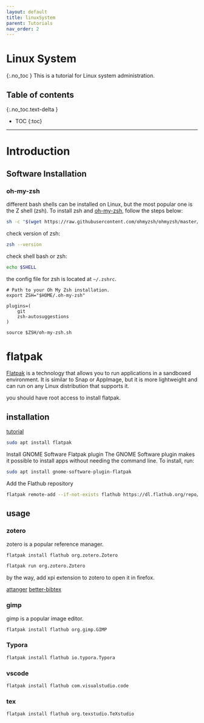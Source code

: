 ```yaml
---
layout: default
title: linuxSystem
parent: Tutorials
nav_order: 2
---
```


# Linux System
{:.no_toc }
This is a tutorial for Linux system administration.

## Table of contents
{:.no_toc.text-delta }

- TOC
{:toc}

---

# Introduction

## Software Installation

### oh-my-zsh

different bash shells can be installed on Linux, but the most popular one is the Z shell (zsh). To install zsh and [oh-my-zsh](https://ohmyz.sh/), follow the steps below:

```bash
sh -c "$(wget https://raw.githubusercontent.com/ohmyzsh/ohmyzsh/master/tools/install.sh -O -)"
```

check version of zsh:
```bash
zsh --version
```

check shell bash or zsh:
```bash
echo $SHELL
```

the config file for zsh is located at `~/.zshrc`.

```shell
# Path to your Oh My Zsh installation.
export ZSH="$HOME/.oh-my-zsh"

plugins=(
    git
    zsh-autosuggestions
)

source $ZSH/oh-my-zsh.sh
```



# flatpak

[Flatpak](https://flathub.org/) is a technology that allows you to run applications in a sandboxed environment. It is similar to Snap or AppImage, but it is more lightweight and can run on any Linux distribution that supports it.

you should have root access to install flatpak.


## installation

[tutorial](https://flatpak.org/setup/Ubuntu)

```bash
sudo apt install flatpak
```

Install GNOME Software Flatpak plugin
The GNOME Software plugin makes it possible to install apps without needing the command line. To install, run:
```bash
sudo apt install gnome-software-plugin-flatpak
```

Add the Flathub repository

```bash
flatpak remote-add --if-not-exists flathub https://dl.flathub.org/repo/flathub.flatpakrepo
```


## usage


### zotero

zotero is a popular reference manager.

```bash
flatpak install flathub org.zotero.Zotero

flatpak run org.zotero.Zotero
```

by the way, add xpi extension to zotero to open it in firefox.

[attanger](https://github.com/MuiseDestiny/zotero-attanger)
[better-bibtex](https://github.com/retorquere/zotero-better-bibtex)

### gimp

gimp is a popular image editor.

```bash
flatpak install flathub org.gimp.GIMP
```

### Typora

```bash
flatpak install flathub io.typora.Typora
```

### vscode
```bash
flatpak install flathub com.visualstudio.code
```

### tex

```bash
flatpak install flathub org.texstudio.TeXstudio
```

